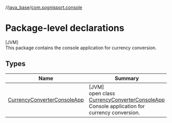 //[java_base](../../index.md)/[com.sognisport.console](index.md)

# Package-level declarations

[JVM]\
This package contains the console application for currency conversion.

## Types

| Name | Summary |
|---|---|
| [CurrencyConverterConsoleApp](-currency-converter-console-app/index.md) | [JVM]<br>open class [CurrencyConverterConsoleApp](-currency-converter-console-app/index.md)<br>Console application for currency conversion. |
